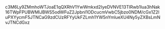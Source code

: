 c3M6Ly9ZMmhoWTJoaE1qQXRhV1YwWmkxd2IyeDVNVE13TlRwb1lua3hNak16TWpFPUBWMlJBWS5odWFuZ2Jpbnl1ODcucmVwbC5jbzo0NDM/cGx1Z2luPXYycmF5JTNCaG9zdCUzRFYyUkFZLmh1YW5nYmlueXU4Ny5yZXBsLmNvJTNCdGxz
